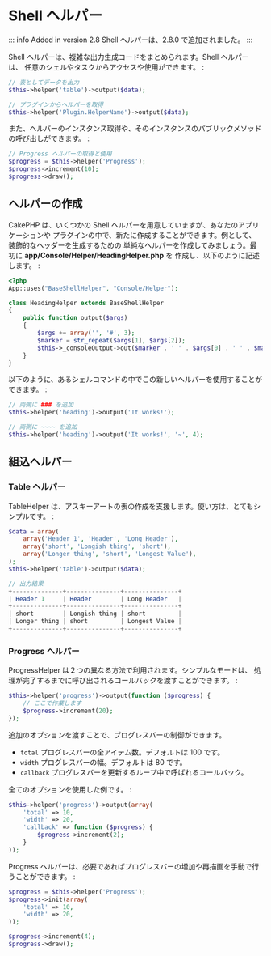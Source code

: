 # Shell ヘルパー

::: info Added in version 2.8
Shell ヘルパーは、2.8.0 で追加されました。
:::

Shell ヘルパーは、複雑な出力生成コードをまとめられます。Shell ヘルパーは、
任意のシェルやタスクからアクセスや使用ができます。 :

``` php
// 表としてデータを出力
$this->helper('table')->output($data);

// プラグインからヘルパーを取得
$this->helper('Plugin.HelperName')->output($data);
```

また、ヘルパーのインスタンス取得や、そのインスタンスのパブリックメソッドの呼び出しができます。 :

``` php
// Progress ヘルパーの取得と使用
$progress = $this->helper('Progress');
$progress->increment(10);
$progress->draw();
```

## ヘルパーの作成

CakePHP は、いくつかの Shell ヘルパーを用意していますが、あなたのアプリケーションや
プラグインの中で、新たに作成することができます。例として、装飾的なヘッダーを生成するための
単純なヘルパーを作成してみましょう。最初に **app/Console/Helper/HeadingHelper.php** を
作成し、以下のように記述します。 :

``` php
<?php
App::uses("BaseShellHelper", "Console/Helper");

class HeadingHelper extends BaseShellHelper
{
    public function output($args)
    {
        $args += array('', '#', 3);
        $marker = str_repeat($args[1], $args[2]);
        $this->_consoleOutput->out($marker . ' ' . $args[0] . ' ' . $marker);
    }
}
```

以下のように、あるシェルコマンドの中でこの新しいヘルパーを使用することができます。 :

``` php
// 両側に ### を追加
$this->helper('heading')->output('It works!');

// 両側に ~~~~ を追加
$this->helper('heading')->output('It works!', '~', 4);
```

## 組込ヘルパー

### Table ヘルパー

TableHelper は、アスキーアートの表の作成を支援します。使い方は、とてもシンプルです。 :

``` php
$data = array(
    array('Header 1', 'Header', 'Long Header'),
    array('short', 'Longish thing', 'short'),
    array('Longer thing', 'short', 'Longest Value'),
);
$this->helper('table')->output($data);

// 出力結果
+--------------+---------------+---------------+
| Header 1     | Header        | Long Header   |
+--------------+---------------+---------------+
| short        | Longish thing | short         |
| Longer thing | short         | Longest Value |
+--------------+---------------+---------------+
```

### Progress ヘルパー

ProgressHelper は２つの異なる方法で利用されます。シンプルなモードは、
処理が完了するまでに呼び出されるコールバックを渡すことができます。 :

``` php
$this->helper('progress')->output(function ($progress) {
    // ここで作業します
    $progress->increment(20);
});
```

追加のオプションを渡すことで、プログレスバーの制御ができます。

- `total` プログレスバーの全アイテム数。デフォルトは 100 です。
- `width` プログレスバーの幅。デフォルトは 80 です。
- `callback` プログレスバーを更新するループ中で呼ばれるコールバック。

全てのオプションを使用した例です。 :

``` php
$this->helper('progress')->output(array(
    'total' => 10,
    'width' => 20,
    'callback' => function ($progress) {
        $progress->increment(2);
    }
));
```

Progress ヘルパーは、必要であればプログレスバーの増加や再描画を手動で行うことができます。 :

``` php
$progress = $this->helper('Progress');
$progress->init(array(
    'total' => 10,
    'width' => 20,
));

$progress->increment(4);
$progress->draw();
```
